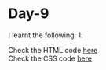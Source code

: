 # Day-9


I learnt the following:
1. 

Check the HTML code [here](./.html)  
Check the CSS code [here](./.css)